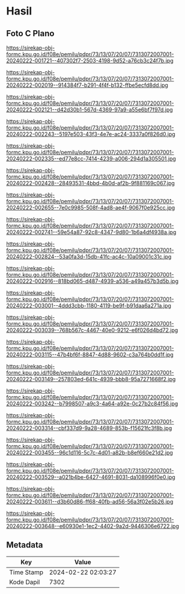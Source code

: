 # Hasil

## Foto C Plano

https://sirekap-obj-formc.kpu.go.id/f08e/pemilu/pdpr/73/13/07/20/07/7313072007001-20240222-001721--407302f7-2503-4198-9d52-a76cb3c24f7b.jpg

https://sirekap-obj-formc.kpu.go.id/f08e/pemilu/pdpr/73/13/07/20/07/7313072007001-20240222-002019--914384f7-b291-4f4f-b132-ffbe5ecfd8dd.jpg

https://sirekap-obj-formc.kpu.go.id/f08e/pemilu/pdpr/73/13/07/20/07/7313072007001-20240222-002121--d42d30b1-567d-4369-97a9-a55e6bf7f97d.jpg

https://sirekap-obj-formc.kpu.go.id/f08e/pemilu/pdpr/73/13/07/20/07/7313072007001-20240222-002243--5197e503-43f3-4e7e-ac24-3337a0f826d0.jpg

https://sirekap-obj-formc.kpu.go.id/f08e/pemilu/pdpr/73/13/07/20/07/7313072007001-20240222-002335--ed77e8cc-7414-4239-a006-294d1a305501.jpg

https://sirekap-obj-formc.kpu.go.id/f08e/pemilu/pdpr/73/13/07/20/07/7313072007001-20240222-002428--28493531-4bbd-4b0d-af2b-9f881169c067.jpg

https://sirekap-obj-formc.kpu.go.id/f08e/pemilu/pdpr/73/13/07/20/07/7313072007001-20240222-002655--7e0c9985-508f-4ad8-ae4f-9067f0e925cc.jpg

https://sirekap-obj-formc.kpu.go.id/f08e/pemilu/pdpr/73/13/07/20/07/7313072007001-20240222-002741--59e54a87-92c8-4347-9d80-1b6a4df4938a.jpg

https://sirekap-obj-formc.kpu.go.id/f08e/pemilu/pdpr/73/13/07/20/07/7313072007001-20240222-002824--53a0fa3d-15db-41fc-ac4c-10a09001c31c.jpg

https://sirekap-obj-formc.kpu.go.id/f08e/pemilu/pdpr/73/13/07/20/07/7313072007001-20240222-002916--818bd065-d487-4939-a536-a49a457b3d5b.jpg

https://sirekap-obj-formc.kpu.go.id/f08e/pemilu/pdpr/73/13/07/20/07/7313072007001-20240222-003001--4ddd3cbb-1180-4119-be9f-b91daa6a271a.jpg

https://sirekap-obj-formc.kpu.go.id/f08e/pemilu/pdpr/73/13/07/20/07/7313072007001-20240222-003039--768b567c-4467-40e0-9212-e6f026d4bd72.jpg

https://sirekap-obj-formc.kpu.go.id/f08e/pemilu/pdpr/73/13/07/20/07/7313072007001-20240222-003115--47b4bf6f-8847-4d88-9602-c3a764b0dd1f.jpg

https://sirekap-obj-formc.kpu.go.id/f08e/pemilu/pdpr/73/13/07/20/07/7313072007001-20240222-003149--257803ed-641c-4939-bbb8-95a7271668f2.jpg

https://sirekap-obj-formc.kpu.go.id/f08e/pemilu/pdpr/73/13/07/20/07/7313072007001-20240222-003242--b7998507-a9c3-4a64-a92e-0c27b2c84f56.jpg

https://sirekap-obj-formc.kpu.go.id/f08e/pemilu/pdpr/73/13/07/20/07/7313072007001-20240222-003314--cbf337d9-9a28-4689-853b-f15621fc3f8b.jpg

https://sirekap-obj-formc.kpu.go.id/f08e/pemilu/pdpr/73/13/07/20/07/7313072007001-20240222-003455--96c1d116-5c7c-4d01-a82b-b8ef660e21d2.jpg

https://sirekap-obj-formc.kpu.go.id/f08e/pemilu/pdpr/73/13/07/20/07/7313072007001-20240222-003529--a021b4be-6427-4691-8031-da108996f0e0.jpg

https://sirekap-obj-formc.kpu.go.id/f08e/pemilu/pdpr/73/13/07/20/07/7313072007001-20240222-003611--d3b60d86-ff68-40fb-ad56-56a3f02e5b26.jpg

https://sirekap-obj-formc.kpu.go.id/f08e/pemilu/pdpr/73/13/07/20/07/7313072007001-20240222-003648--e60930e1-1ec2-4402-9a2d-9446306e6722.jpg


## Metadata

| Key        | Value               |
| ---------- | ------------------- |
| Time Stamp | 2024-02-22 02:03:27 |
| Kode Dapil | 7302                |



